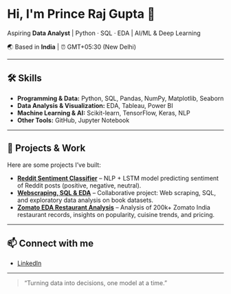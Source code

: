# Hi, I'm Prince Raj Gupta 👋

Aspiring **Data Analyst** | Python · SQL · EDA | AI/ML & Deep Learning  

🌏 Based in **India** | ⏰ GMT+05:30 (New Delhi)  

---

## 🛠️ Skills

- **Programming & Data:** Python, SQL, Pandas, NumPy, Matplotlib, Seaborn  
- **Data Analysis & Visualization:** EDA, Tableau, Power BI  
- **Machine Learning & AI:** Scikit-learn, TensorFlow, Keras, NLP
- **Other Tools:** GitHub, Jupyter Notebook  

---

## 🚀 Projects & Work

Here are some projects I’ve built:

- **[Reddit Sentiment Classifier](https://github.com/princerg/reddit-sentiment-classifier)** – NLP + LSTM model predicting sentiment of Reddit posts (positive, negative, neutral).  
- **[Webscraping, SQL & EDA](https://github.com/princerg/webscraping-sql-eda)** – Collaborative project: Web scraping, SQL, and exploratory data analysis on book datasets.  
- **[Zomato EDA Restaurant Analysis](https://github.com/princerg/zomato-eda-restaurant-analysis)** – Analysis of 200k+ Zomato India restaurant records, insights on popularity, cuisine trends, and pricing.  


---

## 📫 Connect with me

- [LinkedIn](https://www.linkedin.com/in/princerg)   

---

> “Turning data into decisions, one model at a time.”

